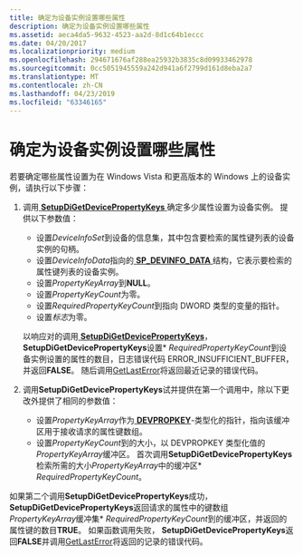 ```yaml
---
title: 确定为设备实例设置哪些属性
description: 确定为设备实例设置哪些属性
ms.assetid: aeca4da5-9632-4523-aa2d-8d1c64b1eccc
ms.date: 04/20/2017
ms.localizationpriority: medium
ms.openlocfilehash: 294671676af288ea25932b3835c8d09933462978
ms.sourcegitcommit: 0cc5051945559a242d941a6f2799d161d8eba2a7
ms.translationtype: MT
ms.contentlocale: zh-CN
ms.lasthandoff: 04/23/2019
ms.locfileid: "63346165"
---
```

# <a name="determining-which-properties-are-set-for-a-device-instance"></a>确定为设备实例设置哪些属性


若要确定哪些属性设置为在 Windows Vista 和更高版本的 Windows 上的设备实例，请执行以下步骤：

1.  调用[ **SetupDiGetDevicePropertyKeys** ](https://msdn.microsoft.com/library/windows/hardware/ff551965)确定多少属性设置为设备实例。 提供以下参数值：

    -   设置*DeviceInfoSet*到设备的信息集，其中包含要检索的属性键列表的设备实例的句柄。
    -   设置*DeviceInfoData*指向的[ **SP_DEVINFO_DATA** ](https://msdn.microsoft.com/library/windows/hardware/ff552344)结构，它表示要检索的属性键列表的设备实例。
    -   设置*PropertyKeyArray*到**NULL**。
    -   设置*PropertyKeyCount*为零。
    -   设置*RequiredPropertyKeyCount*到指向 DWORD 类型的变量的指针。
    -   设置*标志*为零。

    以响应对的调用[ **SetupDiGetDevicePropertyKeys**](https://msdn.microsoft.com/library/windows/hardware/ff551965)， **SetupDiGetDevicePropertyKeys**设置\* *RequiredPropertyKeyCount*到设备实例设置的属性的数目，日志错误代码 ERROR_INSUFFICIENT_BUFFER，并返回**FALSE**。 随后调用[GetLastError](https://go.microsoft.com/fwlink/p/?linkid=169416)将返回最近记录的错误代码。

2.  调用**SetupDiGetDevicePropertyKeys**试并提供在第一个调用中，除以下更改外提供了相同的参数值：

    -   设置*PropertyKeyArray*作为[ **DEVPROPKEY**](https://msdn.microsoft.com/library/windows/hardware/ff543544)-类型化的指针，指向该缓冲区用于接收请求的属性键数组。
    -   设置*PropertyKeyCount*到的大小，以 DEVPROPKEY 类型化值的*PropertyKeyArray*缓冲区。 首次调用**SetupDiGetDevicePropertyKeys**检索所需的大小*PropertyKeyArray*中的缓冲区\* *RequiredPropertyKeyCount*。

如果第二个调用**SetupDiGetDevicePropertyKeys**成功， **SetupDiGetDevicePropertyKeys**返回请求的属性中的键数组*PropertyKeyArray*缓冲集\* *RequiredPropertyKeyCount*到的缓冲区，并返回的属性键的数目**TRUE**。 如果函数调用失败， **SetupDiGetDevicePropertyKeys**返回**FALSE**并调用[GetLastError](https://go.microsoft.com/fwlink/p/?linkid=74036)将返回的记录的错误代码。

 

 





